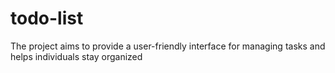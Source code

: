 # todo-list
The project aims to provide a user-friendly interface for managing tasks and helps individuals stay organized
